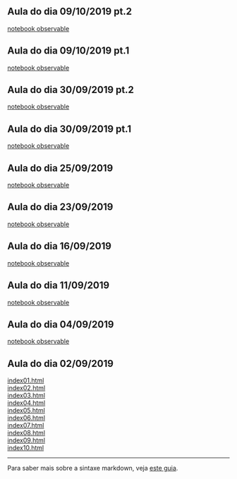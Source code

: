 ## Aula do dia 09/10/2019 pt.2

<a href="d3_network2/index.html">notebook observable</a><br>

## Aula do dia 09/10/2019 pt.1

<a href="d3_network/index.html">notebook observable</a><br>

## Aula do dia 30/09/2019 pt.2

<a href="d3_leaflet2/index.html">notebook observable</a><br>

## Aula do dia 30/09/2019 pt.1

<a href="d3_leaflet/index.html">notebook observable</a><br>

## Aula do dia 25/09/2019

<a href="d3_crossfilter_2/index.html">notebook observable</a><br>

## Aula do dia 23/09/2019

<a href="d3_crossfilter/index.html">notebook observable</a><br>

## Aula do dia 16/09/2019

<a href="d3_update/scatterplot.html">notebook observable</a><br>

## Aula do dia 11/09/2019

<a href="d3_scale/scatterplot.html">notebook observable</a><br>


## Aula do dia 04/09/2019

<a href="d3_intro/notebook.html">notebook observable</a><br>

## Aula do dia 02/09/2019

[index01.html](basic/index01.html)<br>
[index02.html](basic/index02.html)<br>
[index03.html](basic/index03.html)<br>
[index04.html](basic/index04.html)<br>
[index05.html](basic/index05.html)<br>
[index06.html](basic/index06.html)<br>
[index07.html](basic/index07.html)<br>
[index08.html](basic/index08.html)<br>
[index09.html](basic/index09.html)<br>
[index10.html](basic/index10.html)<br>

---

Para saber mais sobre a sintaxe markdown, veja [este guia](https://guides.github.com/features/mastering-markdown/).
